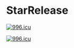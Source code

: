 # StarRelease

<a href="https://996.icu"><img src="https://img.shields.io/badge/link-996.icu-red.svg" alt="996.icu" /></a>

[![996.icu](https://img.shields.io/badge/link-996.icu-red.svg)](https://996.icu)
